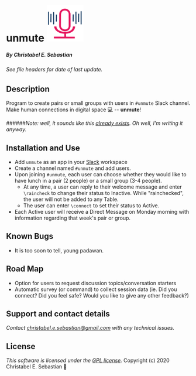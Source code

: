 # unmute <img src="./images/pink_mic_square.png" alt="unmute icon" width="100">

##### By **Christabel E. Sebastian** 
###### _See file headers for date of last update._

Description
-------------

Program to create pairs or small groups with users in `#unmute` Slack channel. Make human connections in digital space :computer: -- **unmute**!

######_Note: well, it sounds like this [already exists](https://www.donut.com/). Oh well, I'm writing it anyway._

Installation and Use
---------------------

* Add `unmute` as an app in your [Slack](https://slack.com/) workspace
* Create a channel named `#unmute` and add users.
* Upon joining `#unmute`, each user can choose whether they would like to have lunch in a pair (2 people) or a small group (3-4 people).
    * At any time, a user can reply to their welcome message and enter `\raincheck` to change their status to Inactive. While "rainchecked", the user will not be added to any Table. 
    * The user can enter `\connect` to set their status to Active. 
* Each Active user will receive a Direct Message on Monday morning with information regarding that week's pair or group.

Known Bugs
-----------

* It is too soon to tell, young padawan.

Road Map
---------
* Option for users to request discussion topics/conversation starters
* Automatic survey (or command) to collect session data (ie. Did you connect? Did you feel safe? Would you like to give any other feedback?)

Support and contact details
----------------------------

_Contact christabel.e.sebastian@gmail.com with any technical issues._

License
-------------------
*This software is licensed under the [GPL license](./LICENSE).* Copyright (c) 2020 Christabel E. Sebastian :sheep:
 


